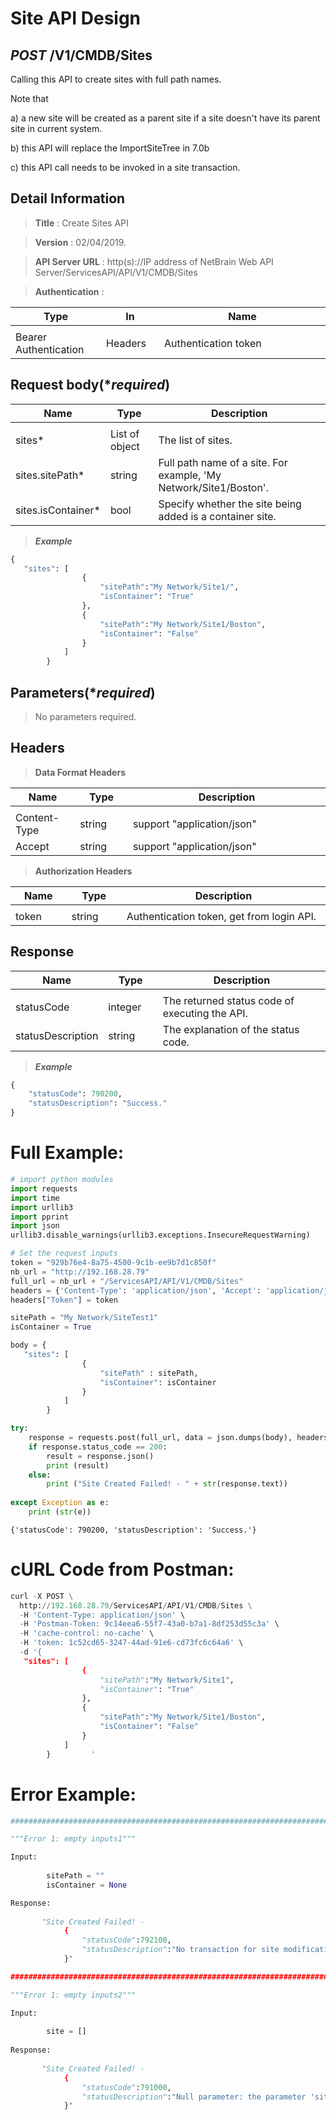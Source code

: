 
# Site API Design

## ***POST*** /V1/CMDB/Sites
Calling this API to create sites with full path names. 

Note that 

a) a new site will be created as a parent site if a site doesn't have its parent site in current system. 

b) this API will replace the ImportSiteTree in 7.0b 

c) this API call needs to be invoked in a site transaction.

## Detail Information

> **Title** : Create Sites API<br>

> **Version** : 02/04/2019.

> **API Server URL** : http(s)://IP address of NetBrain Web API Server/ServicesAPI/API/V1/CMDB/Sites

> **Authentication** : 

|**Type**|**In**|**Name**|
|------|------|------|
|<img width=100/>|<img width=100/>|<img width=500/>|
|Bearer Authentication| Headers | Authentication token | 


## Request body(****required***)

|**Name**|**Type**|**Description**|
|------|------|------|
|<img width=100/>|<img width=100/>|<img width=500/>|
|sites* | List of object  | The list of sites.  |
|sites.sitePath* | string  | Full path name of a site. For example, 'My Network/Site1/Boston'.  |
|sites.isContainer* | bool  | Specify whether the site being added is a container site.  |

> ***Example***


```python
{
   "sites": [
                {
                    "sitePath":"My Network/Site1/",
                    "isContainer": "True"
                },
                {
                    "sitePath":"My Network/Site1/Boston",
                    "isContainer": "False"
                }
            ]
        }         
```

## Parameters(****required***)

>No parameters required.

## Headers

> **Data Format Headers**

|**Name**|**Type**|**Description**|
|------|------|------|
|<img width=100/>|<img width=100/>|<img width=500/>|
| Content-Type | string  | support "application/json" |
| Accept | string  | support "application/json" |

> **Authorization Headers**

|**Name**|**Type**|**Description**|
|------|------|------|
|<img width=100/>|<img width=100/>|<img width=500/>|
| token | string  | Authentication token, get from login API. |

## Response

|**Name**|**Type**|**Description**|
|------|------|------|
|<img width=100/>|<img width=100/>|<img width=500/>|
|statusCode| integer | The returned status code of executing the API.  |
|statusDescription| string | The explanation of the status code.  |

> ***Example***



```python
{
    "statusCode": 790200,
    "statusDescription": "Success."
}
```

# Full Example:


```python
# import python modules 
import requests
import time
import urllib3
import pprint
import json
urllib3.disable_warnings(urllib3.exceptions.InsecureRequestWarning)

# Set the request inputs
token = "929b76e4-8a75-4500-9c1b-ee9b7d1c850f"
nb_url = "http://192.168.28.79"
full_url = nb_url + "/ServicesAPI/API/V1/CMDB/Sites"
headers = {'Content-Type': 'application/json', 'Accept': 'application/json'}
headers["Token"] = token

sitePath = "My Network/SiteTest1"
isContainer = True

body = {
   "sites": [
                {
                    "sitePath" : sitePath,
                    "isContainer": isContainer
                }
            ]
        }         

try:
    response = requests.post(full_url, data = json.dumps(body), headers = headers, verify = False)
    if response.status_code == 200:
        result = response.json()
        print (result)
    else:
        print ("Site Created Failed! - " + str(response.text))
    
except Exception as e:
    print (str(e)) 
```

    {'statusCode': 790200, 'statusDescription': 'Success.'}
    

# cURL Code from Postman: 


```python
curl -X POST \
  http://192.168.28.79/ServicesAPI/API/V1/CMDB/Sites \
  -H 'Content-Type: application/json' \
  -H 'Postman-Token: 9c14eea6-55f7-43a0-b7a1-8df253d55c3a' \
  -H 'cache-control: no-cache' \
  -H 'token: 1c52cd65-3247-44ad-91e6-cd73fc6c64a6' \
  -d '{
   "sites": [
                {
                    "sitePath":"My Network/Site1",
                    "isContainer": "True"
                },
                {
                    "sitePath":"My Network/Site1/Boston",
                    "isContainer": "False"
                }
            ]
        }         '
```

# Error Example:


```python
###################################################################################################################    

"""Error 1: empty inputs1"""

Input:
        
        sitePath = ""
        isContainer = None

Response:
    
       "Site Created Failed! - 
            {
                "statusCode":792100,
                "statusDescription":"No transaction for site modification opertaion" # I don't very understand this error.
            }"

###################################################################################################################    

"""Error 1: empty inputs2"""

Input:
        
        site = []
        
Response:
    
       "Site Created Failed! - 
            {
                "statusCode":791000,
                "statusDescription":"Null parameter: the parameter 'sites' cannot be null."
            }"


```

